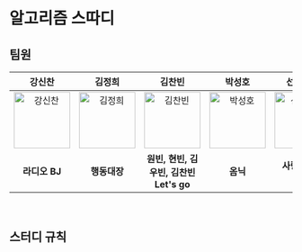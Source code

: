 # 알고리즘 스따디

## 팀원

|강신찬|김정희|김찬빈|박성호|선우예림|이재혁|
|:---:|:---:|:---:|:---:|:---:|:---:|
|<img alt="강신찬" src="" height="100" width="100">|<img alt="김정희" src="https://user-images.githubusercontent.com/80394894/215561134-da53fca5-b85c-4d2f-b077-e83a707f3de0.png" height="100" width="100">|<img alt="김찬빈" src="" height="100" width="100">|<img alt="박성호" src="https://user-images.githubusercontent.com/80394894/215555107-23fa07fe-fe13-4fe2-8c2f-572ba9f3917c.png" height="100" width="100">|<img alt="선우예림" src="" height="100" width="100">|<img alt="이재혁" src="https://user-images.githubusercontent.com/95069395/215324198-c238be32-d721-4c18-8cea-e56f8ca35486.png" height="100" width="100">|
|**라디오 BJ**|**행동대장**|**원빈, 현빈, 김우빈, 김찬빈 Let's go**|**옴닉**|**사랑합니다 NPC**|**물개**|
</br>

## 스터디 규칙
